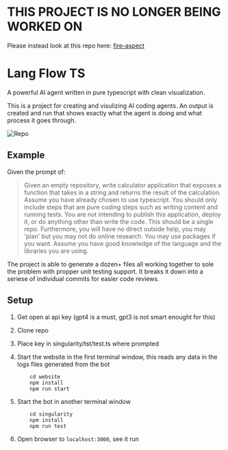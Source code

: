 # THIS PROJECT IS NO LONGER BEING WORKED ON

Please instead look at this repo here: [fire-aspect](https://github.com/eric-aerrober/fire-aspect)

# Lang Flow TS

A powerful AI agent written in pure typescript with clean visualization.

This is a project for creating and visulizing AI coding agents. An output is created and run that shows exactly what the agent is doing and what process it goes through.

![Repo](./imgs/run.png)

## Example

Given the prompt of:

> Given an empty repository, write calculator application that exposes a function that takes in a string and returns the result of the calculation. Assume you have already chosen to use typescript. You should only include steps that are pure coding steps such as writing content and running tests. You are not intending to publish this application, deploy it, or do anything other than write the code. This should be a single repo. Furthermore, you will have no direct outside help, you may 'plan' but you may not do online research. You may use packages if you want. Assume you have good knowledge of the language and the libraries you are using.

The project is able to generate a dozen+ files all working together to sole the problem with propper unit testing support. It breaks it down into a seriese of individual commits for easier code reviews.

## Setup

1. Get open ai api key (gpt4 is a must, gpt3 is not smart enought for this)
2. Clone repo
3. Place key in singularity/tst/test.ts where prompted
4. Start the website in the first terminal window, this reads any data in the logs files generated from the bot

    ```
        cd website
        npm install
        npm run start
    ```

5. Start the bot in another terminal window

    ```
        cd singularity
        npm install
        npm run test 
    ```

6. Open browser to `localhost:3000`, see it run


